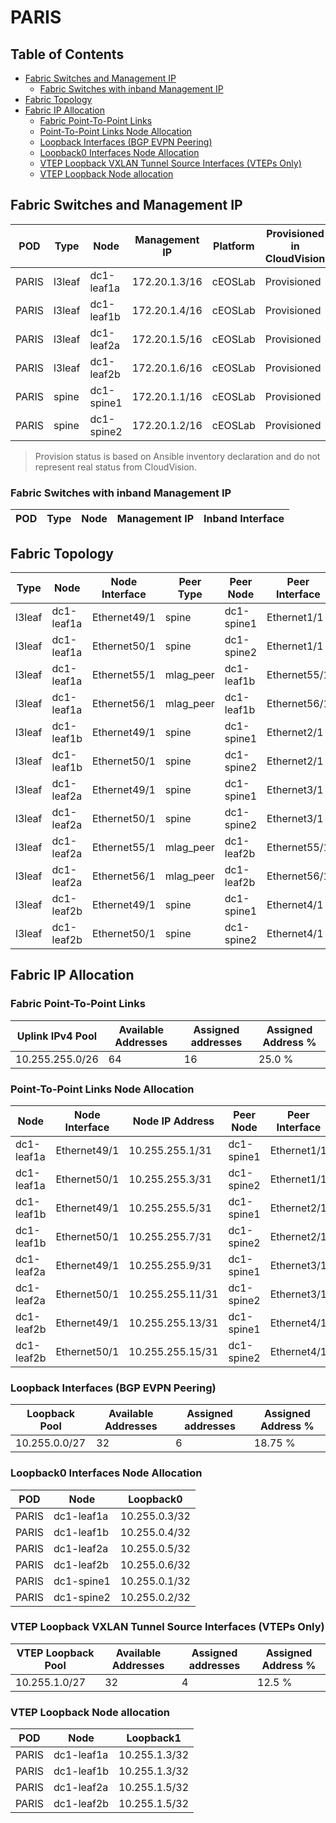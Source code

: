 # PARIS

## Table of Contents

- [Fabric Switches and Management IP](#fabric-switches-and-management-ip)
  - [Fabric Switches with inband Management IP](#fabric-switches-with-inband-management-ip)
- [Fabric Topology](#fabric-topology)
- [Fabric IP Allocation](#fabric-ip-allocation)
  - [Fabric Point-To-Point Links](#fabric-point-to-point-links)
  - [Point-To-Point Links Node Allocation](#point-to-point-links-node-allocation)
  - [Loopback Interfaces (BGP EVPN Peering)](#loopback-interfaces-bgp-evpn-peering)
  - [Loopback0 Interfaces Node Allocation](#loopback0-interfaces-node-allocation)
  - [VTEP Loopback VXLAN Tunnel Source Interfaces (VTEPs Only)](#vtep-loopback-vxlan-tunnel-source-interfaces-vteps-only)
  - [VTEP Loopback Node allocation](#vtep-loopback-node-allocation)

## Fabric Switches and Management IP

| POD | Type | Node | Management IP | Platform | Provisioned in CloudVision | Serial Number |
| --- | ---- | ---- | ------------- | -------- | -------------------------- | ------------- |
| PARIS | l3leaf | dc1-leaf1a | 172.20.1.3/16 | cEOSLab | Provisioned | MTACHEDATACENTER003 |
| PARIS | l3leaf | dc1-leaf1b | 172.20.1.4/16 | cEOSLab | Provisioned | MTACHEDATACENTER004 |
| PARIS | l3leaf | dc1-leaf2a | 172.20.1.5/16 | cEOSLab | Provisioned | MTACHEDATACENTER005 |
| PARIS | l3leaf | dc1-leaf2b | 172.20.1.6/16 | cEOSLab | Provisioned | MTACHEDATACENTER006 |
| PARIS | spine | dc1-spine1 | 172.20.1.1/16 | cEOSLab | Provisioned | MTACHEDATACENTER001 |
| PARIS | spine | dc1-spine2 | 172.20.1.2/16 | cEOSLab | Provisioned | MTACHEDATACENTER002 |

> Provision status is based on Ansible inventory declaration and do not represent real status from CloudVision.

### Fabric Switches with inband Management IP

| POD | Type | Node | Management IP | Inband Interface |
| --- | ---- | ---- | ------------- | ---------------- |

## Fabric Topology

| Type | Node | Node Interface | Peer Type | Peer Node | Peer Interface |
| ---- | ---- | -------------- | --------- | ----------| -------------- |
| l3leaf | dc1-leaf1a | Ethernet49/1 | spine | dc1-spine1 | Ethernet1/1 |
| l3leaf | dc1-leaf1a | Ethernet50/1 | spine | dc1-spine2 | Ethernet1/1 |
| l3leaf | dc1-leaf1a | Ethernet55/1 | mlag_peer | dc1-leaf1b | Ethernet55/1 |
| l3leaf | dc1-leaf1a | Ethernet56/1 | mlag_peer | dc1-leaf1b | Ethernet56/1 |
| l3leaf | dc1-leaf1b | Ethernet49/1 | spine | dc1-spine1 | Ethernet2/1 |
| l3leaf | dc1-leaf1b | Ethernet50/1 | spine | dc1-spine2 | Ethernet2/1 |
| l3leaf | dc1-leaf2a | Ethernet49/1 | spine | dc1-spine1 | Ethernet3/1 |
| l3leaf | dc1-leaf2a | Ethernet50/1 | spine | dc1-spine2 | Ethernet3/1 |
| l3leaf | dc1-leaf2a | Ethernet55/1 | mlag_peer | dc1-leaf2b | Ethernet55/1 |
| l3leaf | dc1-leaf2a | Ethernet56/1 | mlag_peer | dc1-leaf2b | Ethernet56/1 |
| l3leaf | dc1-leaf2b | Ethernet49/1 | spine | dc1-spine1 | Ethernet4/1 |
| l3leaf | dc1-leaf2b | Ethernet50/1 | spine | dc1-spine2 | Ethernet4/1 |

## Fabric IP Allocation

### Fabric Point-To-Point Links

| Uplink IPv4 Pool | Available Addresses | Assigned addresses | Assigned Address % |
| ---------------- | ------------------- | ------------------ | ------------------ |
| 10.255.255.0/26 | 64 | 16 | 25.0 % |

### Point-To-Point Links Node Allocation

| Node | Node Interface | Node IP Address | Peer Node | Peer Interface | Peer IP Address |
| ---- | -------------- | --------------- | --------- | -------------- | --------------- |
| dc1-leaf1a | Ethernet49/1 | 10.255.255.1/31 | dc1-spine1 | Ethernet1/1 | 10.255.255.0/31 |
| dc1-leaf1a | Ethernet50/1 | 10.255.255.3/31 | dc1-spine2 | Ethernet1/1 | 10.255.255.2/31 |
| dc1-leaf1b | Ethernet49/1 | 10.255.255.5/31 | dc1-spine1 | Ethernet2/1 | 10.255.255.4/31 |
| dc1-leaf1b | Ethernet50/1 | 10.255.255.7/31 | dc1-spine2 | Ethernet2/1 | 10.255.255.6/31 |
| dc1-leaf2a | Ethernet49/1 | 10.255.255.9/31 | dc1-spine1 | Ethernet3/1 | 10.255.255.8/31 |
| dc1-leaf2a | Ethernet50/1 | 10.255.255.11/31 | dc1-spine2 | Ethernet3/1 | 10.255.255.10/31 |
| dc1-leaf2b | Ethernet49/1 | 10.255.255.13/31 | dc1-spine1 | Ethernet4/1 | 10.255.255.12/31 |
| dc1-leaf2b | Ethernet50/1 | 10.255.255.15/31 | dc1-spine2 | Ethernet4/1 | 10.255.255.14/31 |

### Loopback Interfaces (BGP EVPN Peering)

| Loopback Pool | Available Addresses | Assigned addresses | Assigned Address % |
| ------------- | ------------------- | ------------------ | ------------------ |
| 10.255.0.0/27 | 32 | 6 | 18.75 % |

### Loopback0 Interfaces Node Allocation

| POD | Node | Loopback0 |
| --- | ---- | --------- |
| PARIS | dc1-leaf1a | 10.255.0.3/32 |
| PARIS | dc1-leaf1b | 10.255.0.4/32 |
| PARIS | dc1-leaf2a | 10.255.0.5/32 |
| PARIS | dc1-leaf2b | 10.255.0.6/32 |
| PARIS | dc1-spine1 | 10.255.0.1/32 |
| PARIS | dc1-spine2 | 10.255.0.2/32 |

### VTEP Loopback VXLAN Tunnel Source Interfaces (VTEPs Only)

| VTEP Loopback Pool | Available Addresses | Assigned addresses | Assigned Address % |
| ------------------ | ------------------- | ------------------ | ------------------ |
| 10.255.1.0/27 | 32 | 4 | 12.5 % |

### VTEP Loopback Node allocation

| POD | Node | Loopback1 |
| --- | ---- | --------- |
| PARIS | dc1-leaf1a | 10.255.1.3/32 |
| PARIS | dc1-leaf1b | 10.255.1.3/32 |
| PARIS | dc1-leaf2a | 10.255.1.5/32 |
| PARIS | dc1-leaf2b | 10.255.1.5/32 |
